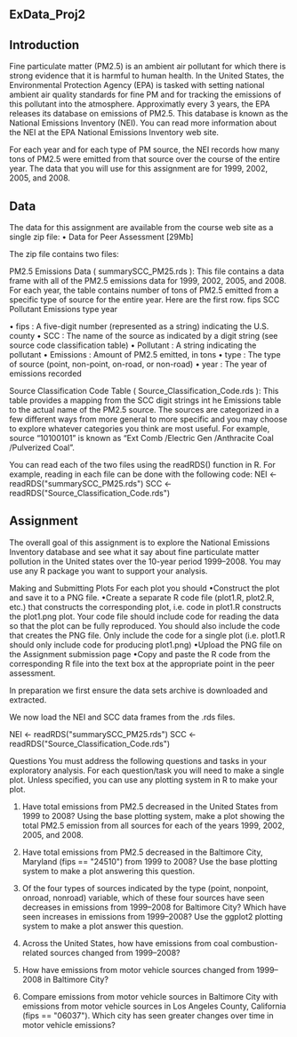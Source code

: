 ## ExData_Proj2
## Introduction

Fine particulate matter (PM2.5) is an ambient air pollutant for which there is strong evidence that it is harmful to human  health. In the United States, the Environmental Protection Agency (EPA) is tasked with setting national ambient air quality standards for fine PM and for tracking the emissions of this pollutant into the atmosphere. Approximatly every 3 years, the EPA releases its database on emissions of PM2.5. This database is known as the National Emissions Inventory (NEI). You can read more information about the NEI at the EPA National Emissions Inventory web site.

For each year and for each type of PM source, the NEI records how many tons of PM2.5 were emitted from that source over the course of the entire year. The data that you will use for this assignment are for 1999, 2002, 2005, and 2008.

## Data
The data for this assignment are available from the course web site as a single zip file:
• Data for Peer Assessment [29Mb]

The zip file contains two files:

PM2.5 Emissions Data ( summarySCC_PM25.rds ): This file contains a data frame with all of the PM2.5 emissions data for 1999, 2002, 2005, and 2008. For each year, the table contains number of tons of PM2.5 emitted from a specific type of source for the entire year. Here are the first row.
  fips      SCC Pollutant Emissions  type year

•  fips : A five-digit number (represented as a string) indicating the U.S. county
•  SCC : The name of the source as indicated by a digit string (see source code classification table)
•  Pollutant : A string indicating the pollutant
•  Emissions : Amount of PM2.5 emitted, in tons
•  type : The type of source (point, non-point, on-road, or non-road)
•  year : The year of emissions recorded

Source Classification Code Table ( Source_Classification_Code.rds ): This table provides a mapping from the SCC digit strings int he Emissions table to the actual name of the PM2.5 source. The sources are categorized in a few different ways from more general to more specific and you may choose to explore whatever categories you think are most useful. For example, source “10100101” is known as “Ext Comb /Electric Gen /Anthracite Coal /Pulverized Coal”.

You can read each of the two files using the  readRDS()  function in R. For example, reading in each file can be done with the following code:
NEI <- readRDS("summarySCC_PM25.rds")
SCC <- readRDS("Source_Classification_Code.rds")


## Assignment
The overall goal of this assignment is to explore the National Emissions Inventory database and see what it say about fine particulate matter pollution in the United states over the 10-year period 1999–2008. You may use any R package you want to support your analysis.

Making and Submitting Plots
For each plot you should
•Construct the plot and save it to a PNG file.
•Create a separate R code file (plot1.R, plot2.R, etc.) that constructs the corresponding plot, i.e. code in plot1.R constructs the plot1.png plot. Your code file should include code for reading the data so that the plot can be fully reproduced. You should also include the code that creates the PNG file. Only include the code for a single plot (i.e. plot1.R should only include code for producing plot1.png)
•Upload the PNG file on the Assignment submission page
•Copy and paste the R code from the corresponding R file into the text box at the appropriate point in the peer assessment.

In preparation we first ensure the data sets archive is downloaded and extracted.

We now load the NEI and SCC data frames from the .rds files.

NEI <- readRDS("summarySCC_PM25.rds")
SCC <- readRDS("Source_Classification_Code.rds")

Questions
You must address the following questions and tasks in your exploratory analysis. For each question/task you will need to make a single plot. Unless specified, you can use any plotting system in R to make your plot.

1.	Have total emissions from PM2.5 decreased in the United States from 1999 to 2008? Using the base plotting system, make a plot showing the total PM2.5 emission from all sources for each of the years 1999, 2002, 2005, and 2008.

2.	Have total emissions from PM2.5 decreased in the Baltimore City, Maryland (fips == "24510") from 1999 to 2008? Use the base plotting system to make a plot answering this question.

3.	Of the four types of sources indicated by the type (point, nonpoint, onroad, nonroad) variable, which of these four sources have seen decreases in emissions from 1999–2008 for Baltimore City? Which have seen increases in emissions from 1999–2008? Use the ggplot2 plotting system to make a plot answer this question.

4.	Across the United States, how have emissions from coal combustion-related sources changed from 1999–2008?

5.	How have emissions from motor vehicle sources changed from 1999–2008 in Baltimore City?

6.	Compare emissions from motor vehicle sources in Baltimore City with emissions from motor vehicle sources in Los Angeles County, California (fips == "06037"). Which city has seen greater changes over time in motor vehicle emissions?
